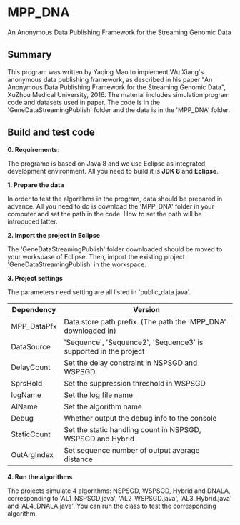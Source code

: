 # MPP_DNA
An Anonymous Data Publishing Framework for the Streaming Genomic Data

Summary
----------------------
This program was written by Yaqing Mao to implement Wu Xiang's anonymous data publishing framework, as described in his paper "An Anonymous Data Publishing Framework for the Streaming Genomic Data", XuZhou Medical University, 2016. 
The material includes simulation program code and datasets used in paper. 
The code is in the 'GeneDataStreamingPublish' folder and the data is in the 'MPP_DNA' folder.

Build and test code
----------------------
**0. Requirements**: 

The programe is based on Java 8 and we use Eclipse as integrated development environment.
All you need to build it is **JDK 8** and **Eclipse**.

**1. Prepare the data**

In order to test the algorithms in the program, data should be prepared in advance.
All you need to do is download the 'MPP_DNA' folder in your computer and set the path in the code.
How to set the path will be introduced latter.

**2. Import the project in Eclipse**

The 'GeneDataStreamingPublish' folder downloaded should be moved to your workspase of Eclipse.
Then, import the existing project 'GeneDataStreamingPublish' in the workspace.

**3. Project settings**

The parameters need setting are all listed in 'public_data.java'.

Dependency | Version
------------ | -------------
MPP_DataPfx | Data store path prefix. (The path the 'MPP_DNA' downloaded in)
DataSource | 'Sequence', 'Sequence2', 'Sequence3' is supported in the project
DelayCount | Set the delay constraint in NSPSGD and WSPSGD
SprsHold | Set the suppression threshold in WSPSGD
logName | Set the log file name
AlName | Set the algorithm name
Debug | Whether output the debug info to the console
StaticCount | Set the static handling count in NSPSGD, WSPSGD and Hybrid
OutArgIndex | Set sequence number of output average distance

**4. Run the algorithms**

The projects simulate 4 algorithms: NSPSGD, WSPSGD, Hybrid and DNALA, corresponding to 'AL1_NSPSGD.java', 'AL2_WSPSGD.java', 'AL3_Hybrid.java' and 'AL4_DNALA.java'.
You can run the class to test the corresponding algorithm.
